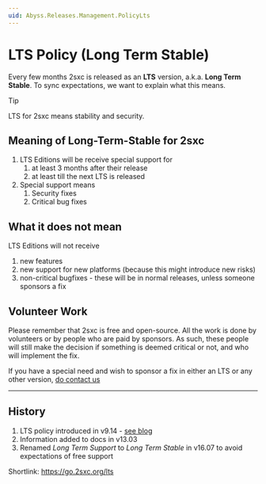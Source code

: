 ```yaml
---
uid: Abyss.Releases.Management.PolicyLts
---
```


# LTS Policy (Long Term Stable)

Every few months 2sxc is released as an **LTS** version, a.k.a. **Long Term Stable**.
To sync expectations, we want to explain what this means.

> [!TIP]
> LTS for 2sxc means stability and security.

## Meaning of Long-Term-Stable for 2sxc

1. LTS Editions will be receive special support for
    1. at least 3 months after their release
    1. at least till the next LTS is released
1. Special support means
    1. Security fixes
    1. Critical bug fixes

## What it does not mean

LTS Editions will not receive

1. new features
1. new support for new platforms (because this might introduce new risks)
1. non-critical bugfixes - these will be in normal releases, unless someone sponsors a fix

## Volunteer Work

Please remember that 2sxc is free and open-source.
All the work is done by volunteers or by people who are paid by sponsors.
As such, these people will still make the decision if something is deemed critical or not, and who will implement the fix.

If you have a special need and wish to sponsor a fix in either an LTS or any other version, [do contact us](https://2sxc.org/en/contact)

---

## History

1. LTS policy introduced in v9.14 - [see blog](https://2sxc.org/en/blog/post/special-edition-2sxc-9-14-lts-long-term-support)
1. Information added to docs in v13.03
1. Renamed _Long Term Support_ to _Long Term Stable_ in v16.07 to avoid expectations of free support

Shortlink: <https://go.2sxc.org/lts>
